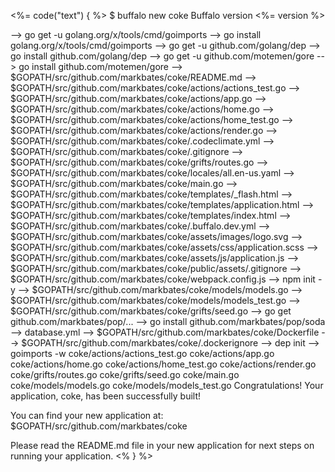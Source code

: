 <%= code("text") { %>
$ buffalo new coke
Buffalo version <%= version %>

--> go get -u golang.org/x/tools/cmd/goimports
--> go install golang.org/x/tools/cmd/goimports
--> go get -u github.com/golang/dep
--> go install github.com/golang/dep
--> go get -u github.com/motemen/gore
--> go install github.com/motemen/gore
--> $GOPATH/src/github.com/markbates/coke/README.md
--> $GOPATH/src/github.com/markbates/coke/actions/actions_test.go
--> $GOPATH/src/github.com/markbates/coke/actions/app.go
--> $GOPATH/src/github.com/markbates/coke/actions/home.go
--> $GOPATH/src/github.com/markbates/coke/actions/home_test.go
--> $GOPATH/src/github.com/markbates/coke/actions/render.go
--> $GOPATH/src/github.com/markbates/coke/.codeclimate.yml
--> $GOPATH/src/github.com/markbates/coke/.gitignore
--> $GOPATH/src/github.com/markbates/coke/grifts/routes.go
--> $GOPATH/src/github.com/markbates/coke/locales/all.en-us.yaml
--> $GOPATH/src/github.com/markbates/coke/main.go
--> $GOPATH/src/github.com/markbates/coke/templates/_flash.html
--> $GOPATH/src/github.com/markbates/coke/templates/application.html
--> $GOPATH/src/github.com/markbates/coke/templates/index.html
--> $GOPATH/src/github.com/markbates/coke/.buffalo.dev.yml
--> $GOPATH/src/github.com/markbates/coke/assets/images/logo.svg
--> $GOPATH/src/github.com/markbates/coke/assets/css/application.scss
--> $GOPATH/src/github.com/markbates/coke/assets/js/application.js
--> $GOPATH/src/github.com/markbates/coke/public/assets/.gitignore
--> $GOPATH/src/github.com/markbates/coke/webpack.config.js
--> npm init -y
--> $GOPATH/src/github.com/markbates/coke/models/models.go
--> $GOPATH/src/github.com/markbates/coke/models/models_test.go
--> $GOPATH/src/github.com/markbates/coke/grifts/seed.go
--> go get github.com/markbates/pop/...
--> go install github.com/markbates/pop/soda
--> database.yml
--> $GOPATH/src/github.com/markbates/coke/Dockerfile
--> $GOPATH/src/github.com/markbates/coke/.dockerignore
--> dep init
--> goimports -w coke/actions/actions_test.go coke/actions/app.go coke/actions/home.go coke/actions/home_test.go coke/actions/render.go coke/grifts/routes.go coke/grifts/seed.go coke/main.go coke/models/models.go coke/models/models_test.go
Congratulations! Your application, coke, has been successfully built!

You can find your new application at:
$GOPATH/src/github.com/markbates/coke

Please read the README.md file in your new application for next steps on running your application.
<% } %>
